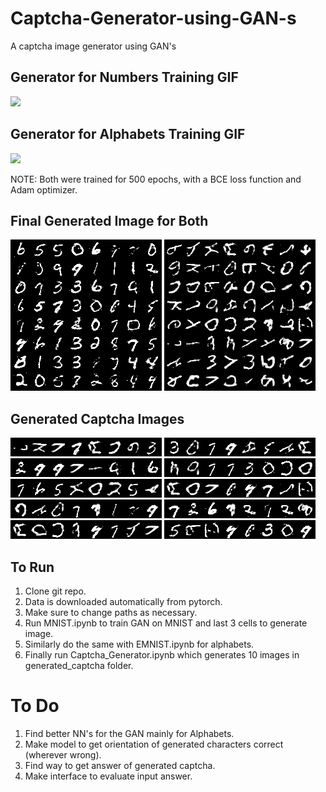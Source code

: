 # Captcha-Generator-using-GAN-s
A captcha image generator using GAN's

## Generator for Numbers Training GIF
![](generator_images_num.gif)


## Generator for Alphabets Training GIF
![](generator_images_char.gif)

NOTE: Both were trained for 500 epochs, with a BCE loss function and Adam optimizer.

## Final Generated Image for Both
![](/outputs_mnist/test.png)    ![](/outputs_emnist/test.png)

## Generated Captcha Images
![](/generated_captcha/captcha_0.png) ![](/generated_captcha/captcha_1.png) ![](/generated_captcha/captcha_2.png) ![](/generated_captcha/captcha_3.png)
![](/generated_captcha/captcha_4.png) ![](/generated_captcha/captcha_5.png) ![](/generated_captcha/captcha_6.png) ![](/generated_captcha/captcha_7.png)
![](/generated_captcha/captcha_8.png) ![](/generated_captcha/captcha_9.png)

## To Run
1) Clone git repo.
2) Data is downloaded automatically from pytorch.
3) Make sure to change paths as necessary.
4) Run MNIST.ipynb to train GAN on MNIST and last 3 cells to generate image.
5) Similarly do the same with EMNIST.ipynb for alphabets.
6) Finally run Captcha_Generator.ipynb which generates 10 images in generated_captcha folder.

# To Do
1) Find better NN's for the GAN mainly for Alphabets.
2) Make model to get orientation of generated characters correct (wherever wrong).
3) Find way to get answer of generated captcha.
4) Make interface to evaluate input answer.
